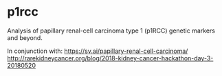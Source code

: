 # p1rcc
Analysis of papillary renal-cell carcinoma type 1 (p1RCC) genetic markers and beyond.

In conjunction with:
https://sv.ai/papillary-renal-cell-carcinoma/
http://rarekidneycancer.org/blog/2018-kidney-cancer-hackathon-day-3-20180520
